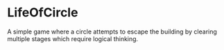 # LifeOfCircle
A simple game where a circle attempts to escape the building by clearing multiple stages which require logical thinking.
